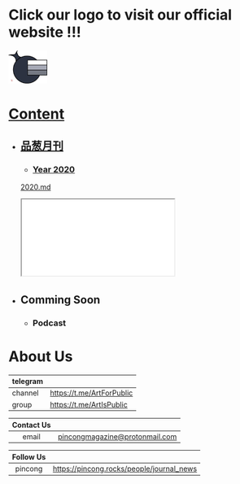 # Click our logo to visit our official website !!!
<a href="https://journal.pincong.tk/">
<img src=Logo.png width=15%>

# Content
- ## [品葱月刊](/品葱月刊)
  - ### [Year 2020](/品葱月刊/2020.md)
  [2020.md](品葱月刊/2020.md)
  
  <iframe title="2020.md" src="品葱月刊/2020.md"></iframe>
  
- ## Comming Soon
  - ### Podcast
  
# About Us
|telegram||
|:-|:-|
|channel|https://t.me/ArtForPublic|
|group|https://t.me/ArtIsPublic|

|Contact Us||
|:-:|:-:|
|email|pincongmagazine@protonmail.com|

|Follow Us||
|:-:|:-:|
|pincong|https://pincong.rocks/people/journal_news|
